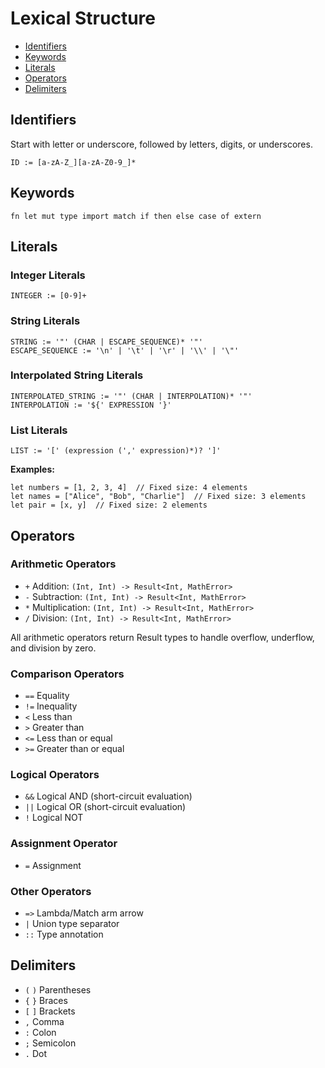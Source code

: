 # Lexical Structure

- [Identifiers](#identifiers)
- [Keywords](#keywords)
- [Literals](#literals)
- [Operators](#operators)
- [Delimiters](#delimiters)

## Identifiers

Start with letter or underscore, followed by letters, digits, or underscores.
```
ID := [a-zA-Z_][a-zA-Z0-9_]*
```

## Keywords

```
fn let mut type import match if then else case of extern
```

## Literals

### Integer Literals
```
INTEGER := [0-9]+
```

### String Literals
```
STRING := '"' (CHAR | ESCAPE_SEQUENCE)* '"'
ESCAPE_SEQUENCE := '\n' | '\t' | '\r' | '\\' | '\"'
```

### Interpolated String Literals
```
INTERPOLATED_STRING := '"' (CHAR | INTERPOLATION)* '"'
INTERPOLATION := '${' EXPRESSION '}'
```

### List Literals
```
LIST := '[' (expression (',' expression)*)? ']'
```

**Examples:**
```osprey
let numbers = [1, 2, 3, 4]  // Fixed size: 4 elements
let names = ["Alice", "Bob", "Charlie"]  // Fixed size: 3 elements
let pair = [x, y]  // Fixed size: 2 elements
```

## Operators

### Arithmetic Operators
- `+` Addition: `(Int, Int) -> Result<Int, MathError>`
- `-` Subtraction: `(Int, Int) -> Result<Int, MathError>`
- `*` Multiplication: `(Int, Int) -> Result<Int, MathError>`
- `/` Division: `(Int, Int) -> Result<Int, MathError>`

All arithmetic operators return Result types to handle overflow, underflow, and division by zero.

### Comparison Operators
- `==` Equality
- `!=` Inequality  
- `<` Less than
- `>` Greater than
- `<=` Less than or equal
- `>=` Greater than or equal

### Logical Operators
- `&&` Logical AND (short-circuit evaluation)
- `||` Logical OR (short-circuit evaluation)
- `!` Logical NOT

### Assignment Operator
- `=` Assignment

### Other Operators
- `=>` Lambda/Match arm arrow
- `|` Union type separator
- `::` Type annotation

## Delimiters

- `(` `)` Parentheses
- `{` `}` Braces
- `[` `]` Brackets
- `,` Comma
- `:` Colon
- `;` Semicolon
- `.` Dot